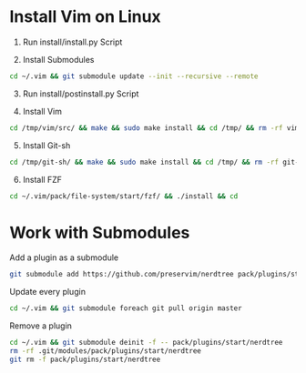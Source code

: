 # Install Vim on Linux

1. Run install/install.py Script

2. Install Submodules

```bash
cd ~/.vim && git submodule update --init --recursive --remote
```
3. Run install/postinstall.py Script

4. Install Vim

```bash
cd /tmp/vim/src/ && make && sudo make install && cd /tmp/ && rm -rf vim/ && cd
```

5. Install Git-sh

```bash
cd /tmp/git-sh/ && make && sudo make install && cd /tmp/ && rm -rf git-sh/ && cd
```

6. Install FZF

```bash
cd ~/.vim/pack/file-system/start/fzf/ && ./install && cd
```

# Work with Submodules

Add a plugin as a submodule

```bash
git submodule add https://github.com/preservim/nerdtree pack/plugins/start/nerdtree
```

Update every plugin

```bash
cd ~/.vim && git submodule foreach git pull origin master
```

Remove a plugin

```bash
cd ~/.vim && git submodule deinit -f -- pack/plugins/start/nerdtree
rm -rf .git/modules/pack/plugins/start/nerdtree
git rm -f pack/plugins/start/nerdtree
```
